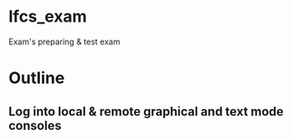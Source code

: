 # lfcs_exam
Exam's preparing &amp; test exam

# Outline
## Log into local & remote graphical and text mode consoles
